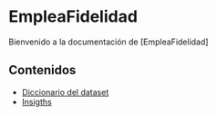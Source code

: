 # EmpleaFidelidad

Bienvenido a la documentación de [EmpleaFidelidad]


## Contenidos

- [Diccionario del dataset](dataDictionary.md)
- [Insigths](insights.md)
